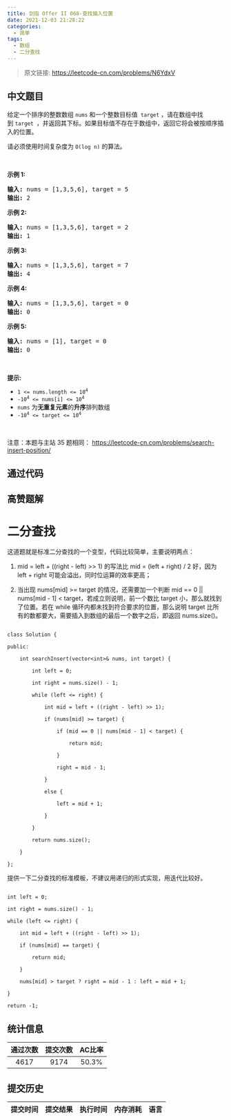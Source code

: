 ```yaml
---
title: 剑指 Offer II 068-查找插入位置
date: 2021-12-03 21:28:22
categories:
  - 简单
tags:
  - 数组
  - 二分查找
---
```


> 原文链接: https://leetcode-cn.com/problems/N6YdxV




## 中文题目
<div><p>给定一个排序的整数数组 <code>nums</code>&nbsp;和一个整数目标值<code> target</code> ，请在数组中找到&nbsp;<code>target&nbsp;</code>，并返回其下标。如果目标值不存在于数组中，返回它将会被按顺序插入的位置。</p>

<p>请必须使用时间复杂度为 <code>O(log n)</code> 的算法。</p>

<p>&nbsp;</p>

<p><strong>示例 1:</strong></p>

<pre>
<strong>输入:</strong> nums = [1,3,5,6], target = 5
<strong>输出:</strong> 2
</pre>

<p><strong>示例&nbsp;2:</strong></p>

<pre>
<strong>输入:</strong> nums = [1,3,5,6], target = 2
<strong>输出:</strong> 1
</pre>

<p><strong>示例 3:</strong></p>

<pre>
<strong>输入:</strong> nums = [1,3,5,6], target = 7
<strong>输出:</strong> 4
</pre>

<p><strong>示例 4:</strong></p>

<pre>
<strong>输入:</strong> nums = [1,3,5,6], target = 0
<strong>输出:</strong> 0
</pre>

<p><strong>示例 5:</strong></p>

<pre>
<strong>输入:</strong> nums = [1], target = 0
<strong>输出:</strong> 0
</pre>

<p>&nbsp;</p>

<p><strong>提示:</strong></p>

<ul>
	<li><code>1 &lt;= nums.length &lt;= 10<sup>4</sup></code></li>
	<li><code>-10<sup>4</sup> &lt;= nums[i] &lt;= 10<sup>4</sup></code></li>
	<li><code>nums</code> 为<strong>无重复元素</strong>的<strong>升序</strong>排列数组</li>
	<li><code>-10<sup>4</sup> &lt;= target &lt;= 10<sup>4</sup></code></li>
</ul>

<p>&nbsp;</p>

<p><meta charset="UTF-8" />注意：本题与主站 35&nbsp;题相同：&nbsp;<a href="https://leetcode-cn.com/problems/search-insert-position/">https://leetcode-cn.com/problems/search-insert-position/</a></p>
</div>

## 通过代码
<RecoDemo>
</RecoDemo>


## 高赞题解
# **二分查找**
这道题就是标准二分查找的一个变型，代码比较简单，主要说明两点：
1. mid = left + ((right - left) >> 1) 的写法比 mid = (left + right) / 2 好，因为 left + right 可能会溢出，同时位运算的效率更高；
2. 当出现 nums[mid] >= target 的情况，还需要加一个判断 mid == 0 || nums[mid - 1] < target，若成立则说明，前一个数比 target 小，那么就找到了位置。若在 while 循环内都未找到符合要求的位置，那么说明 target 比所有的数都要大，需要插入到数组的最后一个数字之后，即返回 nums.size()。


```
class Solution {
public:
    int searchInsert(vector<int>& nums, int target) {
        int left = 0;
        int right = nums.size() - 1;
        while (left <= right) {
            int mid = left + ((right - left) >> 1);
            if (nums[mid] >= target) {
                if (mid == 0 || nums[mid - 1] < target) {
                    return mid;
                }
                right = mid - 1;
            }
            else {
                left = mid + 1;
            }
        }
        return nums.size();
    }
};
```
提供一下二分查找的标准模板，不建议用递归的形式实现，用迭代比较好。
```
int left = 0;
int right = nums.size() - 1;
while (left <= right) {
    int mid = left + ((right - left) >> 1);
    if (nums[mid] == target) {
        return mid;
    }
    nums[mid] > target ? right = mid - 1 : left = mid + 1;
}
return -1;
```

## 统计信息
| 通过次数 | 提交次数 | AC比率 |
| :------: | :------: | :------: |
|    4617    |    9174    |   50.3%   |

## 提交历史
| 提交时间 | 提交结果 | 执行时间 |  内存消耗  | 语言 |
| :------: | :------: | :------: | :--------: | :--------: |
